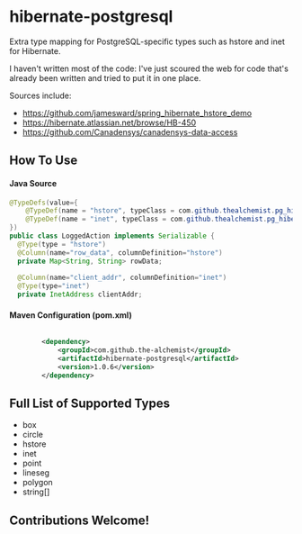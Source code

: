 hibernate-postgresql
====================

Extra type mapping for PostgreSQL-specific types such as hstore and inet for Hibernate.

I haven't written most of the code: I've just scoured the web for code that's already been written and tried to put it in one place.

Sources include:
* https://github.com/jamesward/spring_hibernate_hstore_demo
* https://hibernate.atlassian.net/browse/HB-450
* https://github.com/Canadensys/canadensys-data-access

## How To Use
#### Java Source
```java
@TypeDefs(value={
    @TypeDef(name = "hstore", typeClass = com.github.thealchemist.pg_hibernate.HstoreType.class),
    @TypeDef(name = "inet", typeClass = com.github.thealchemist.pg_hibernate.InetAddressType.class)
})
public class LoggedAction implements Serializable {
  @Type(type = "hstore")
  @Column(name="row_data", columnDefinition="hstore")
  private Map<String, String> rowData;
	
  @Column(name="client_addr", columnDefinition="inet")
  @Type(type="inet")
  private InetAddress clientAddr;
```

#### Maven Configuration (pom.xml)

```xml

        <dependency>
            <groupId>com.github.the-alchemist</groupId>
            <artifactId>hibernate-postgresql</artifactId>
            <version>1.0.6</version>
        </dependency>
```

## Full List of Supported Types
* box
* circle
* hstore
* inet
* point
* lineseg
* polygon
* string[]

## Contributions Welcome!
